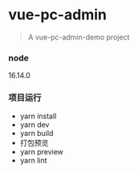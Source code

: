 # vue-pc-admin
> A vue-pc-admin-demo project

### node
16.14.0

### 项目运行
- yarn install
- yarn dev
- yarn build
- 打包预览
- yarn preview
- yarn lint
